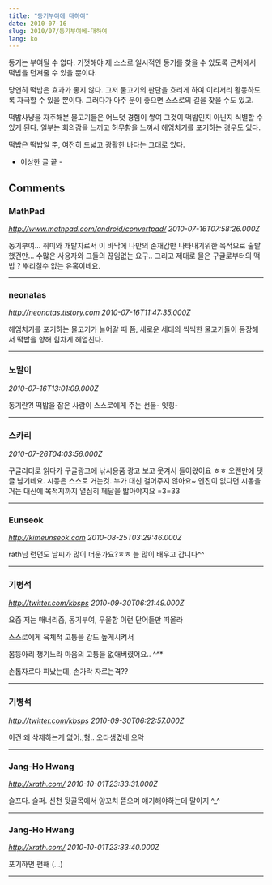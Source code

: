 ```yaml
---
title: "동기부여에 대하여"
date: 2010-07-16
slug: 2010/07/동기부여에-대하여
lang: ko
---
```


동기는 부여될 수 없다. 기껏해야 제 스스로 일시적인 동기를 찾을 수 있도록 근처에서 떡밥을 던져줄 수 있을 뿐이다.

당연히 떡밥은 효과가 좋지 않다. 그저 물고기의 판단을 흐리게 하여 이리저리 활동하도록 자극할 수 있을 뿐이다. 그러다가 아주 운이 좋으면 스스로의 길을 찾을 수도 있고.

떡밥사냥을 자주해본 물고기들은 어느덧 경험이 쌓여 그것이 떡밥인지 아닌지 식별할 수 있게 된다. 일부는 회의감을 느끼고 허무함을 느껴서 헤엄치기를 포기하는 경우도 있다.

떡밥은 떡밥일 뿐, 여전히 드넓고 광활한 바다는 그대로 있다.

- 이상한 글 끝 -

## Comments

### MathPad
*http://www.mathpad.com/android/convertpad/*
*2010-07-16T07:58:26.000Z*

동기부여...
취미와 개발자로서 이 바닥에 나만의 존재감만 나타내기위한 목적으로 출발했건만...
수많은 사용자와 그들의 끊임없는 요구.. 그리고 제대로 물은 구글로부터의 떡밥 ?
뿌리칠수 없는 유혹이네요.

---

### neonatas
*http://neonatas.tistory.com*
*2010-07-16T11:47:35.000Z*

헤엄치기를 포기하는 물고기가 늘어갈 때 쯤, 새로운 세대의 씩씩한 물고기들이 등장해서 떡밥을 향해 힘차게 헤엄친다.

---

### 노말이
*2010-07-16T13:01:09.000Z*

동기란?! 떡밥을 잡은 사람이 스스로에게 주는 선물- 잇힝-

---

### 스카리
*2010-07-26T04:03:56.000Z*

구글리더로 읽다가 구글광고에 낚시용품 광고 보고 웃겨서 들어왔어요 ㅎㅎ
오랜만에 댓글 남기네요.
시동은 스스로 거는것. 누가 대신 걸어주지 않아요~
엔진이 없다면 시동을 거는 대신에 목적지까지 열심히 페달을 밟아야지요 =3=33

---

### Eunseok
*http://kimeunseok.com*
*2010-08-25T03:29:46.000Z*

rath님 런던도 날씨가 많이 더운가요?ㅎㅎ 
늘 많이 배우고 갑니다^^

---

### 기병석
*http://twitter.com/kbsps*
*2010-09-30T06:21:49.000Z*

요즘 저는 매너리즘, 동기부여, 우울함 이런 단어들만 떠올라

스스로에게  육체적 고통을 강도 높게시켜서 

몸뚱아리 챙기느라 마음의 고통을 없애버렸어요.. ^^*

손톱자르다 피났는데, 손가락 자르는격??

---

### 기병석
*http://twitter.com/kbsps*
*2010-09-30T06:22:57.000Z*

이건 왜 삭제하는게 없어.;형..
오타생겼네 으악

---

### Jang-Ho Hwang
*http://xrath.com/*
*2010-10-01T23:33:31.000Z*

슬프다. 슬퍼. 
신천 뒷골목에서 양꼬치 뜯으며 얘기해야하는데 말이지 ^_^

---

### Jang-Ho Hwang
*http://xrath.com/*
*2010-10-01T23:33:40.000Z*

포기하면 편해 (...)

---

